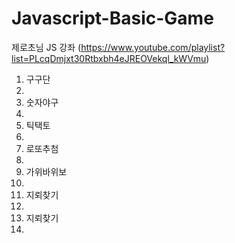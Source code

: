 # Javascript-Basic-Game
제로초님 JS 강좌 (https://www.youtube.com/playlist?list=PLcqDmjxt30Rtbxbh4eJREOVekql_kWVmu)
<ol>
  <li>구구단<li>
  <li>숫자야구<li>
  <li>틱택토<li>
  <li>로또추첨<li>
  <li>가위바위보<li>
  <li>지뢰찾기<li>
  <li>지뢰찾기<li>
</ol>
